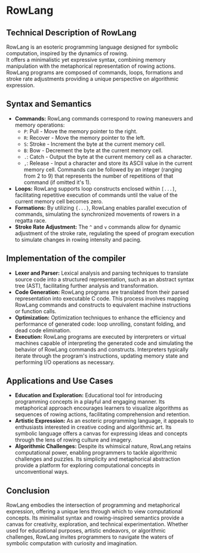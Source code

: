 # RowLang

## Technical Description of RowLang

RowLang is an esoteric programming language designed for symbolic computation, inspired by the dynamics of rowing.  
It offers a minimalistic yet expressive syntax, combining memory manipulation with the metaphorical representation of rowing actions.  
RowLang programs are composed of commands, loops, formations and stroke rate adjustments providing a unique perspective on algorithmic expression.  

## Syntax and Semantics

- **Commands:** RowLang commands correspond to rowing maneuvers and memory operations:
  - `P`: Pull - Move the memory pointer to the right.
  - `R`: Recover - Move the memory pointer to the left.
  - `S`: Stroke - Increment the byte at the current memory cell.
  - `B`: Bow - Decrement the byte at the current memory cell.
  - `.`: Catch - Output the byte at the current memory cell as a character.
  - `,`: Release - Input a character and store its ASCII value in the current memory cell.
  Commands can be followed by an integer (ranging from 2 to 9) that represents the number of repetitions of that command (if omitted it's 1).
- **Loops:** RowLang supports loop constructs enclosed within `[...]`, facilitating repetitive execution of commands until the value of the current memory cell becomes zero.
- **Formations:** By utilizing `{...}`, RowLang enables parallel execution of commands, simulating the synchronized movements of rowers in a regatta race.
- **Stroke Rate Adjustment:** The `^` and `v` commands allow for dynamic adjustment of the stroke rate, regulating the speed of program execution to simulate changes in rowing intensity and pacing.

## Implementation of the compiler

- **Lexer and Parser:** Lexical analysis and parsing techniques to translate source code into a structured representation, such as an abstract syntax tree (AST), facilitating further analysis and transformation.
- **Code Generation:** RowLang programs are translated from their parsed representation into executable C code. This process involves mapping RowLang commands and constructs to equivalent machine instructions or function calls.
- **Optimization:** Optimization techniques to enhance the efficiency and performance of generated code: loop unrolling, constant folding, and dead code elimination.
- **Execution:** RowLang programs are executed by interpreters or virtual machines capable of interpreting the generated code and simulating the behavior of RowLang commands and constructs. Interpreters typically iterate through the program's instructions, updating memory state and performing I/O operations as necessary.

## Applications and Use Cases

- **Education and Exploration:** Educational tool for introducing programming concepts in a playful and engaging manner. Its metaphorical approach encourages learners to visualize algorithms as sequences of rowing actions, facilitating comprehension and retention.
- **Artistic Expression:** As an esoteric programming language, it appeals to enthusiasts interested in creative coding and algorithmic art. Its symbolic language offers a canvas for expressing ideas and concepts through the lens of rowing culture and imagery.
- **Algorithmic Challenges:** Despite its whimsical nature, RowLang retains computational power, enabling programmers to tackle algorithmic challenges and puzzles. Its simplicity and metaphorical abstraction provide a platform for exploring computational concepts in unconventional ways.

## Conclusion

RowLang embodies the intersection of programming and metaphorical expression, offering a unique lens through which to view computational concepts. Its minimalist syntax and rowing-inspired semantics provide a canvas for creativity, exploration, and technical experimentation. Whether used for educational purposes, artistic endeavors, or algorithmic challenges, RowLang invites programmers to navigate the waters of symbolic computation with curiosity and imagination.
